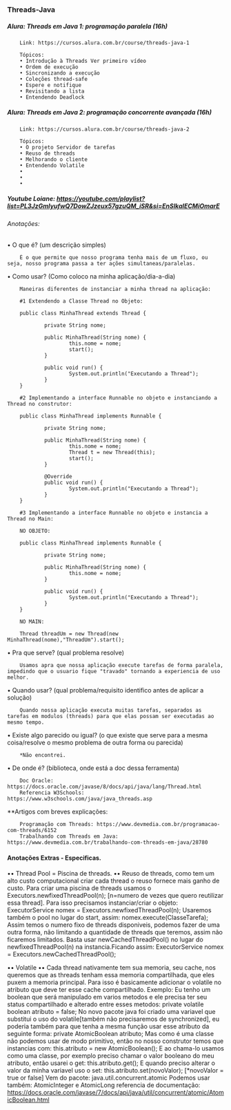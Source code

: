 ### Threads-Java

##### Alura: Threads em Java 1: programação paralela (16h)
        Link: https://cursos.alura.com.br/course/threads-java-1
        
        Tópicos:
        • Introdução à Threads Ver primeiro vídeo
        • Ordem de execução
        • Sincronizando a execução
        • Coleções thread-safe
        • Espere e notifique
        • Revisitando a lista
        • Entendendo Deadlock

##### Alura: Threads em Java 2: programação concorrente avançada (16h)
        Link: https://cursos.alura.com.br/course/threads-java-2
        
        Tópicos:
        • O projeto Servidor de tarefas
        • Reuso de threads
        • Melhorando o cliente
        • Entendendo Volatile
        • 
        • 
        • 
        
##### Youtube Loiane: https://youtube.com/playlist?list=PL3JzGmlyufwQ7DowZJzeux57gzuQM_iSR&si=EnSIkaIECMiOmarE

###### Anotações:
• O que é? (um descrição simples)
        
        É o que permite que nosso programa tenha mais de um fluxo, ou seja, nosso programa passa a ter ações simultaneas/paralelas.

• Como usar? (Como coloco na minha aplicação/dia-a-dia)
        
        Maneiras diferentes de instanciar a minha thread na aplicação:
        
        #1 Extendendo a Classe Thread no Objeto:
        
        public class MinhaThread extends Thread {

                private String nome;

                public MinhaThread(String nome) {
                        this.nome = nome;
                        start();
                }

                public void run() {
                        System.out.println("Executando a Thread");
                }
        }
        
        #2 Implementando a interface Runnable no objeto e instanciando a Thread no construtor:
        
        public class MinhaThread implements Runnable {

                private String nome;

                public MinhaThread(String nome) {
                        this.nome = nome;
                        Thread t = new Thread(this);
                        start();
                }

                @Override
                public void run() {
                        System.out.println("Executando a Thread");
                }
        }
        
        #3 Implementando a interface Runnable no objeto e instancia a Thread no Main:
        
        NO OBJETO:
        
        public class MinhaThread implements Runnable {

                private String nome;

                public MinhaThread(String nome) {
                        this.nome = nome;
                }

                public void run() {
                        System.out.println("Executando a Thread");
                }
        }
        
        NO MAIN:
        
        Thread threadUm = new Thread(new MinhaThread(nome),"ThreadUm").start();
        
        
• Pra que serve? (qual problema resolve)
        
        Usamos apra que nossa aplicação execute tarefas de forma paralela, impedindo que o usuario fique "travado" tornando a experiencia de uso melhor.

• Quando usar? (qual problema/requisito identifico antes de aplicar a solução)
        
        Quando nossa aplicação executa muitas tarefas, separados as tarefas em modulos (threads) para que elas possam ser executadas ao mesmo tempo.

• Existe algo parecido ou igual? (o que existe que serve para a mesma coisa/resolve o mesmo problema de outra forma ou parecida)
        
        *Não encontrei.

• De onde é? (biblioteca, onde está a doc dessa ferramenta)
        
        Doc Oracle: https://docs.oracle.com/javase/8/docs/api/java/lang/Thread.html
        Referencia W3Schools: https://www.w3schools.com/java/java_threads.asp

**Artigos com breves explicações:
        
        Programação com Threads: https://www.devmedia.com.br/programacao-com-threads/6152
        Trabalhando com Threads em Java: https://www.devmedia.com.br/trabalhando-com-threads-em-java/28780


#### Anotações Extras - Especificas.

•• Thread Pool = Piscina de threads. ••
Reuso de threads, como tem um alto custo computacional criar cada thread o reuso fornece mais ganho de custo.
Para criar uma piscina de threads usamos o Executors.newfixedThreadPool(n); [n=numero de vezes que quero reutilizar essa thread]. Para isso precisamos instanciar/criar o objeto: ExecutorService nomex = Executors.newfixedThreadPool(n);
Usaremos também o pool no lugar do start, assim: nomex.execute(ClasseTarefa); 
Assim temos o numero fixo de threads disponiveis, podemos fazer de uma outra forma, não limitando a quantidade de threads que teremos, assim não ficaremos limitados. Basta usar newCachedThreadPool() no lugar do newfixedThreadPool(n) na instancia.Ficando assim: ExecutorService nomex = Executors.newCachedThreadPool();


•• Volatile ••
Cada thread nativamente tem sua memoria, seu cache, nos queremos que as threads tenham essa memoria compartilhada, que eles puxem a memoria principal. Para isso é basicamente adicionar o volatile no atributo que deve ter esse cache compartilhado.
Exemplo: Eu tenho um boolean que será manipulado em varios metodos e ele precisa ter seu status compartilhado e alterado entre esses metodos:
	private volatile boolean atributo = false;
No novo pacote java foi criado uma variavel que substitui o uso do volatile[também não precisaremos de synchronized], eu poderia também para que tenha a mesma função usar esse atributo da seguinte forma:
	private AtomicBoolean atributo;
Mas como é uma classe não podemos usar de modo primitivo, então no nosso construtor temos que instancias com:
	this.atributo = new AtomicBoolean();
E ao chama-lo usamos como uma classe, por exemplo preciso chamar o valor booleano do meu atributo, então usarei o get:
	this.atributo.get();
E quando preciso alterar o valor da minha variavel uso o set:
	this.atributo.set(novoValor); [*novoValor = true or false]
Vem do pacote: java.util.concurrent.atomic
Podemos usar também: AtomicInteger e AtomicLong
referencia de documentação: https://docs.oracle.com/javase/7/docs/api/java/util/concurrent/atomic/AtomicBoolean.html 
